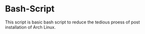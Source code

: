 # Bash-Script
This script is basic bash script to reduce the tedious proess of post installation of Arch Linux.
